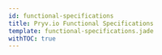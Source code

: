 ```yaml
---
id: functional-specifications
title: Pryv.io Functional Specifications
template: functional-specifications.jade
withTOC: true
---
```

